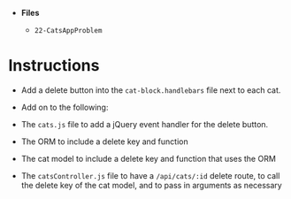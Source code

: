 - **Files**

  - `22-CatsAppProblem`

# Instructions

- Add a delete button into the `cat-block.handlebars` file next to each cat.

- Add on to the following:

- The `cats.js` file to add a jQuery event handler for the delete button.
- The ORM to include a delete key and function
- The cat model to include a delete key and function that uses the ORM
- The `catsController.js` file to have a `/api/cats/:id` delete route, to call the delete key of the cat model, and to pass in arguments as necessary
